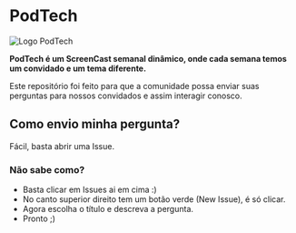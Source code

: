 # PodTech
![Logo PodTech](https://ap.imagensbrasil.org/images/teste0e4b1.png)

<b>PodTech é um ScreenCast semanal dinâmico, onde cada semana temos um convidado e um tema diferente.</b>

Este repositório foi feito para que a comunidade possa enviar suas perguntas para nossos convidados e assim interagir conosco.

## Como envio minha pergunta?
Fácil, basta abrir uma Issue.

### Não sabe como?
 - Basta clicar em Issues ai em cima :)
 - No canto superior direito tem um botão verde (New Issue), é só clicar.
 - Agora escolha o título e descreva a pergunta.
 - Pronto ;)
